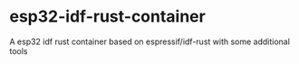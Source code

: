 # esp32-idf-rust-container
A esp32 idf rust container based on espressif/idf-rust with some additional tools
